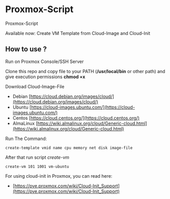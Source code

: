 # Proxmox-Script
Proxmox-Script

Available now: Create VM Template from Cloud-Image and Cloud-Init

## How to use ?

Run on Proxmox Console/SSH Server

Clone this repo and copy file to your PATH (**/usr/local/bin** or other path) and give execution permissions **chmod +x**

Download Cloud-Image-File

* Debian [https://cloud.debian.org/images/cloud/](https://cloud.debian.org/images/cloud/)
* Ubuntu [https://cloud-images.ubuntu.com/](https://cloud-images.ubuntu.com/)
* Centos [https://cloud.centos.org/](https://cloud.centos.org/)
* AlmaLinux [https://wiki.almalinux.org/cloud/Generic-cloud.html](https://wiki.almalinux.org/cloud/Generic-cloud.html)

Run The Command:

```
create-template vmid name cpu memory net disk image-file
```


After that run script *create-vm* 

```
create-vm 101 1001 vm-ubuntu
```

For using cloud-init in Proxmox, you can read here:

* [https://pve.proxmox.com/wiki/Cloud-Init_Support](https://pve.proxmox.com/wiki/Cloud-Init_Support)
